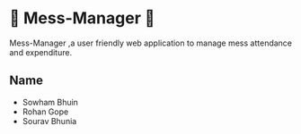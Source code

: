 # 🍻 Mess-Manager 🍻
Mess-Manager ,a user friendly web application to manage mess attendance and expenditure.

## Name
- Sowham Bhuin
- Rohan Gope
- Sourav Bhunia

